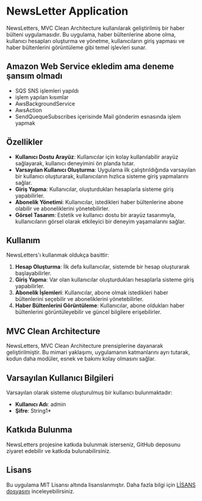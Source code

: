 # NewsLetter Application
NewsLetters, MVC Clean Architecture kullanılarak geliştirilmiş bir haber bülteni uygulamasıdır. Bu uygulama, haber bültenlerine abone olma, kullanıcı hesapları oluşturma ve yönetme, kullanıcıların giriş yapması ve haber bültenlerini görüntüleme gibi temel işlevleri sunar.

## Amazon Web Service ekledim ama deneme şansım olmadı
 - SQS SNS işlemleri yapıldı
 - işlem yapılan kısımlar
 - AwsBackgroundService
 - AwsAction
 - SendQuequeSubscribes içerisinde Mail gönderim esnasında işlem yapmak

## Özellikler

- **Kullanıcı Dostu Arayüz**: Kullanıcılar için kolay kullanılabilir arayüz sağlayarak, kullanıcı deneyimini ön planda tutar.
- **Varsayılan Kullanıcı Oluşturma**: Uygulama ilk çalıştırıldığında varsayılan bir kullanıcı oluşturarak, kullanıcıların hızlıca sisteme giriş yapmalarını sağlar.
- **Giriş Yapma**: Kullanıcılar, oluşturdukları hesaplarla sisteme giriş yapabilirler.
- **Abonelik Yönetimi**: Kullanıcılar, istedikleri haber bültenlerine abone olabilir ve aboneliklerini yönetebilirler.
- **Görsel Tasarım**: Estetik ve kullanıcı dostu bir arayüz tasarımıyla, kullanıcıların görsel olarak etkileyici bir deneyim yaşamalarını sağlar.

## Kullanım

NewsLetters'ı kullanmak oldukça basittir:

1. **Hesap Oluşturma**: İlk defa kullanıcılar, sistemde bir hesap oluşturarak başlayabilirler.
2. **Giriş Yapma**: Var olan kullanıcılar oluşturdukları hesaplarla sisteme giriş yapabilirler.
3. **Abonelik İşlemleri**: Kullanıcılar, abone olmak istedikleri haber bültenlerini seçebilir ve aboneliklerini yönetebilirler.
4. **Haber Bültenlerini Görüntüleme**: Kullanıcılar, abone oldukları haber bültenlerini görüntüleyebilir ve güncel bilgilere erişebilirler.

## MVC Clean Architecture

NewsLetters, MVC Clean Architecture prensiplerine dayanarak geliştirilmiştir. Bu mimari yaklaşımı, uygulamanın katmanlarını ayrı tutarak, kodun daha modüler, esnek ve bakımı kolay olmasını sağlar.

## Varsayılan Kullanıcı Bilgileri

Varsayılan olarak sisteme oluşturulmuş bir kullanıcı bulunmaktadır:

- **Kullanıcı Adı**: admin
- **Şifre**: String1*

## Katkıda Bulunma

NewsLetters projesine katkıda bulunmak isterseniz, GitHub deposunu ziyaret edebilir ve katkıda bulunabilirsiniz.

## Lisans

Bu uygulama MIT Lisansı altında lisanslanmıştır. Daha fazla bilgi için [LİSANS dosyasını](LİSANS.md) inceleyebilirsiniz.

